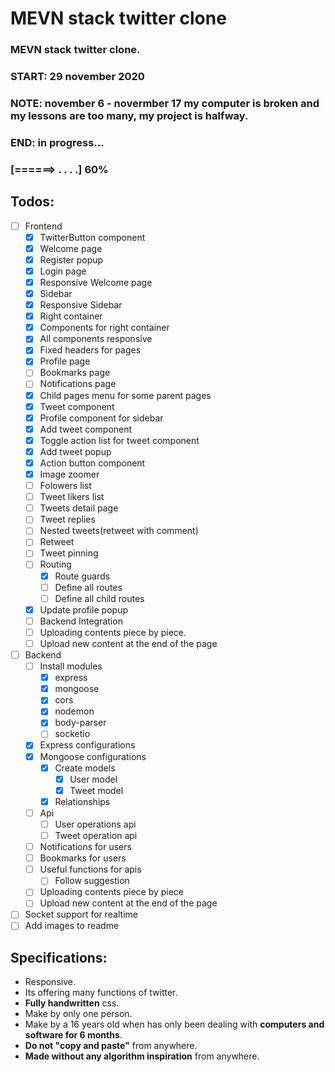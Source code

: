 # MEVN stack twitter clone
### MEVN stack twitter clone.
### START: 29 november 2020
### NOTE: november 6 - novermber 17 my computer is broken and my lessons are too many, my project is halfway. 
### END: in progress...
### [======> . . . .] 60%
## Todos:
- [ ] Frontend
    - [x] TwitterButton component
    - [x] Welcome page
    - [x] Register popup
    - [x] Login page
    - [x] Responsive Welcome page
    - [x] Sidebar
    - [x] Responsive Sidebar
    - [x] Right container
    - [x] Components for right container
    - [x] All components responsive
    - [x] Fixed headers for pages
    - [x] Profile page
    - [ ] Bookmarks page
    - [ ] Notifications page
    - [x] Child pages menu for some parent pages
    - [x] Tweet component
    - [x] Profile component for sidebar
    - [x] Add tweet component
    - [x] Toggle action list for tweet component  
    - [x] Add tweet popup
    - [x] Action button component
    - [x] Image zoomer
    - [ ] Folowers list
    - [ ] Tweet likers list
    - [ ] Tweets detail page
    - [ ] Tweet replies
    - [ ] Nested tweets(retweet with comment)  
    - [ ] Retweet  
    - [ ] Tweet pinning  
    - [ ] Routing
        - [x] Route guards
        - [ ] Define all routes
        - [ ] Define all child routes
    - [x] Update profile popup  
    - [ ] Backend Integration
    - [ ] Uploading contents piece by piece.
    - [ ] Upload new content at the end of the page
- [ ] Backend
    - [ ] Install modules
      - [x] express
      - [x] mongoose
      - [x] cors
      - [x] nodemon
      - [x] body-parser
      - [ ] socketio
    - [x] Express configurations
    - [x] Mongoose configurations 
        - [x] Create models
            - [x] User model
            - [x] Tweet model
        - [x] Relationships
    - [ ] Api
        - [ ] User operations api
        - [ ] Tweet operation api
    - [ ] Notifications for users
    - [ ] Bookmarks for users
    - [ ] Useful functions for apis
        - [ ] Follow suggestion
    - [ ] Uploading contents piece by piece
    - [ ] Upload new content at the end of the page

- [ ] Socket support for realtime 
- [ ] Add images to readme
## Specifications:
* Responsive.
* Its offering many functions of twitter.
* **Fully handwritten** css.
* Make by only one person.
* Make by a 16 years old when has only been dealing with **computers and software for 6 months**.
* **Do not "copy and paste"** from anywhere.
* **Made without any algorithm inspiration** from anywhere.
